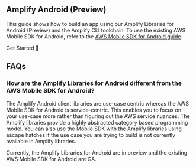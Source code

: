 ## Amplify Android (Preview)
This guide shows how to build an app using our Amplify Libraries for Android
(Preview) and the Amplify CLI toolchain. To use the existing AWS Mobile SDK for
Android, refer to the [AWS Mobile SDK for Android guide](../sdk/sdk.md).

<docs-internal-link-button href="~/lib/getting-started/setup.md">
  <span slot="text">Get Started 🚀</span>
</docs-internal-link-button>

## FAQs

### How are the Amplify Libraries for Android different from the AWS Mobile SDK for Android?

The Amplify Android client libraries are use-case centric whereas the AWS Mobile
SDK for Android is service-centric. This enables you to focus on your use-case
more rather than figuring out the AWS service nuances. The Amplify libraries
provide a highly abstracted category based programming model. You can also use
the Mobile SDK with the Amplify libraries using escape hatches if the use case
you are trying to build is not currently available in Amplify libraries.

Currently, the Amplify Libraries for Android are in preview and the existing AWS
Mobile SDK for Android are GA.  
